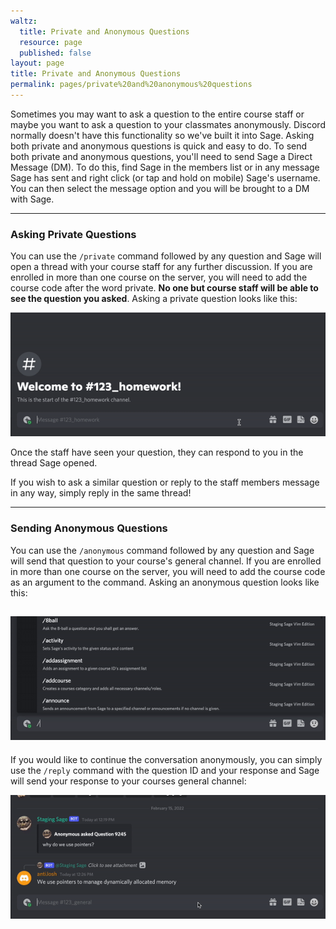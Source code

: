 ```yaml
---
waltz:
  title: Private and Anonymous Questions
  resource: page
  published: false
layout: page
title: Private and Anonymous Questions
permalink: pages/private%20and%20anonymous%20questions
---
```

Sometimes you may want to ask a question to the entire course staff or maybe you want to ask a question to your
classmates anonymously. Discord normally doesn't have this functionality so we've built it into Sage. Asking both
private and anonymous questions is quick and easy to do. To send both private and anonymous questions, you'll need to
send Sage a Direct Message (DM). To do this, find Sage in the members list or in any message Sage has sent and right
click (or tap and hold on mobile) Sage's username. You can then select the message option and you will be brought to a
DM with Sage.

* * *

### Asking Private Questions

You can use the `/private` command followed by any question and Sage will open a thread with your course staff for any further discussion. If you are enrolled in more than one course on the server, you will need to add the course code after the
word private. **No one but course staff will be able to see the question you asked**. Asking a private question looks like this:

![Running the private command with the "question" argument "What's the difference between an Array and an ArrayList" and the "course" argument 181.][26]

Once the staff have seen your question, they can respond to you in the thread Sage opened.

If you wish to ask a similar question or reply to the staff members message in any way, simply reply in the same thread!
* * *

### Sending Anonymous Questions

You can use the `/anonymous` command followed by any question and Sage will send that question to your course's general channel. If you are enrolled in more than one course on the server, you will need to add the course code as an argument to the command. Asking an anonymous question looks like this:

![Running the anonymous command with two arguments, the "question": "Why do we use pointers" and the "course": "210"][25]
---

If you would like to continue the conversation anonymously, you can simply use the `/reply` command with the question ID and your response and Sage will send your response to your courses general channel: 

![Using the reply command with the questionID '9245' and response 'I still don't get it, could you link docs?'][27]


   [18]: https://canvas.instructure.com/courses/2510334/files/124756947/preview?verifier=xRQGkegkh8pcVUqmU5z0yAuaOTguZ8MMWyatLzW1
   [19]: https://canvas.instructure.com/courses/2510334/files/124757396/preview?verifier=gVfUn6fhBQffiTXq3vCrC7I7TKtW94nfzA8c09pD
   [20]: https://canvas.instructure.com/courses/2510334/files/124771797/preview?verifier=RytPGfJ1lfyBTb7cDcXn8D2MQCJEXVuqPaU1A7h5
   [21]: https://canvas.instructure.com/courses/2510334/files/124776572/preview?verifier=6pAaWJogQOwIIhNdH9Bi7vBcn4oTMXn9XGBVO6Bt
   [22]: https://canvas.instructure.com/courses/2510334/files/124776638/preview?verifier=j31wG1UZSV5zmYwjPNRLPXuYviQX0nASQGKYegcY
   [23]: https://canvas.instructure.com/courses/2510334/files/168783161/preview?instfs=true
   [24]: https://canvas.instructure.com/courses/2510334/files/124778253/preview?verifier=4kGn4uuDnNtPKJBd0sNjNwV0TAubOo2cGTwuCRgT
   [25]: /assets/gifs/anonQ.gif
   [26]: /assets/gifs/privateQ.gif 
   [27]: /assets/gifs/anonReply.gif